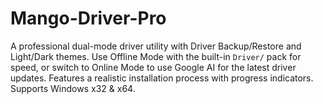 # Mango-Driver-Pro
A professional dual-mode driver utility with Driver Backup/Restore and Light/Dark themes. Use Offline Mode with the built-in `Driver/` pack for speed, or switch to Online Mode to use Google AI for the latest driver updates. Features a realistic installation process with progress indicators. Supports Windows x32 &amp; x64.
